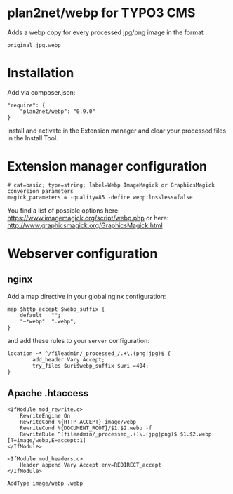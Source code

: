 # plan2net/webp for TYPO3 CMS

Adds a webp copy for every processed jpg/png image in the format

```
original.jpg.webp
```

# Installation

Add via composer.json: 

```
"require": {
    "plan2net/webp": "0.9.0"
}
```

install and activate in the Extension manager and clear your processed files in the Install Tool.

# Extension manager configuration

```
# cat=basic; type=string; label=Webp ImageMagick or GraphicsMagick conversion parameters
magick_parameters = -quality=85 -define webp:lossless=false
```

You find a list of possible options here:
https://www.imagemagick.org/script/webp.php
or here:
http://www.graphicsmagick.org/GraphicsMagick.html

# Webserver configuration

## nginx

Add a map directive in your global nginx configuration:

```
map $http_accept $webp_suffix {
    default   "";
    "~*webp"  ".webp";
}
```

and add these rules to your `server` configuration:

```
location ~* ^/fileadmin/_processed_/.+\.(png|jpg)$ {
        add_header Vary Accept;
        try_files $uri$webp_suffix $uri =404;
}
```

## Apache .htaccess

```
<IfModule mod_rewrite.c>
    RewriteEngine On
    RewriteCond %{HTTP_ACCEPT} image/webp
    RewriteCond %{DOCUMENT_ROOT}/$1.$2.webp -f
    RewriteRule ^(fileadmin/_processed_.+)\.(jpg|png)$ $1.$2.webp [T=image/webp,E=accept:1]
</IfModule>

<IfModule mod_headers.c>
    Header append Vary Accept env=REDIRECT_accept
</IfModule>

AddType image/webp .webp
```
